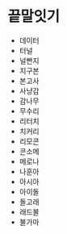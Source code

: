 # 끝말잇기

* 데이터
* 터널
* 널빤지
* 지구본
* 본고사
* 사냥감
* 감나무
* 무수리
* 리터치
* 치커리
* 리모콘
* 콘소메
* 메로나
* 나훈아
* 아시아
* 아이돌
* 돌고래
* 래드불
* 불가마